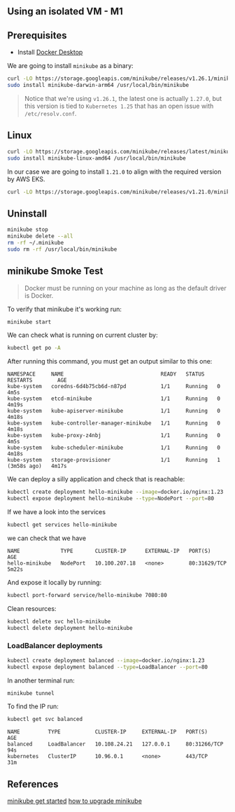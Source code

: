 ## Using an isolated VM - M1

## Prerequisites

* Install [Docker Desktop](https://docs.docker.com/desktop/install/mac-install/)

We are going to install `minikube` as a binary:

```bash
curl -LO https://storage.googleapis.com/minikube/releases/v1.26.1/minikube-darwin-arm64
sudo install minikube-darwin-arm64 /usr/local/bin/minikube
```

> Notice that we're using `v1.26.1`, the latest one is actually `1.27.0`, but this version is tied to `Kubernetes 1.25` that has an open issue with `/etc/resolv.conf`. 

## Linux

```bash
curl -LO https://storage.googleapis.com/minikube/releases/latest/minikube-linux-amd64
sudo install minikube-linux-amd64 /usr/local/bin/minikube
```

In our case we are going to install `1.21.0` to align with the required version by AWS EKS.

```bash
curl -LO https://storage.googleapis.com/minikube/releases/v1.21.0/minikube-linux-amd64
```

## Uninstall 

```bash
minikube stop
minikube delete --all
rm -rf ~/.minikube
sudo rm -rf /usr/local/bin/minikube
```

## minikube Smoke Test

> Docker must be running on your machine as long as the default driver is Docker.

To verify that minikube it's working run:

```bash
minikube start
```

We can check what is running on current cluster by:

```bash
kubectl get po -A
```

After running this command, you must get an output similar to this one:

```
NAMESPACE     NAME                               READY   STATUS    RESTARTS        AGE
kube-system   coredns-6d4b75cb6d-n87pd           1/1     Running   0               4m5s
kube-system   etcd-minikube                      1/1     Running   0               4m19s
kube-system   kube-apiserver-minikube            1/1     Running   0               4m18s
kube-system   kube-controller-manager-minikube   1/1     Running   0               4m18s
kube-system   kube-proxy-z4nbj                   1/1     Running   0               4m5s
kube-system   kube-scheduler-minikube            1/1     Running   0               4m18s
kube-system   storage-provisioner                1/1     Running   1 (3m58s ago)   4m17s
```

We can deploy a silly application and check that is reachable:

```bash
kubectl create deployment hello-minikube --image=docker.io/nginx:1.23
kubectl expose deployment hello-minikube --type=NodePort --port=80
```

If we have a look into the services 

```bash
kubectl get services hello-minikube
```

we can check that we have

```
NAME             TYPE       CLUSTER-IP      EXTERNAL-IP   PORT(S)        AGE
hello-minikube   NodePort   10.100.207.18   <none>        80:31629/TCP   5m22s
```

And expose it locally by running:

```bash
kubectl port-forward service/hello-minikube 7080:80
```

Clean resources:

```bash
kubectl delete svc hello-minikube
kubectl delete deployment hello-minikube
```

### LoadBalancer deployments

```bash
kubectl create deployment balanced --image=docker.io/nginx:1.23
kubectl expose deployment balanced --type=LoadBalancer --port=80
```

In another terminal run:

```bash
minikube tunnel
```

To find the IP run:

```bash
kubectl get svc balanced
```

```
NAME         TYPE           CLUSTER-IP     EXTERNAL-IP   PORT(S)        AGE
balanced     LoadBalancer   10.108.24.21   127.0.0.1     80:31266/TCP   94s
kubernetes   ClusterIP      10.96.0.1      <none>        443/TCP        31m
```


## References

[minikube get started](https://minikube.sigs.k8s.io/docs/start/)
[how to upgrade minikube](https://stackoverflow.com/questions/45002364/how-to-upgrade-minikube)
